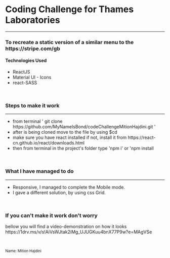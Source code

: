 <h1>Coding Challenge for Thames Laboratories</h1>
<hr />
<h3>To recreate a static version of a similar menu to the https://stripe.com/gb</h3>
<h4>Technologies Used</h4>
<ul>
  <li>ReactJS</li>
  <li>Material UI - Icons</li>
  <li>react-SASS</li>
</ul>
<br />
<h3>Steps to make it work</h3>
<hr />
<ul>
  <li>
    from terminal ' git clone https://github.com/MyNameIsBond/codeChallengeMitionHajdini.git '
  </li>
  <li>after is being cloned move to the file by using $cd</li>
  <li>make sure you have react installed if not, install it from https://react-cn.github.io/react/downloads.html</li>
  <li>then from terminal in the project's folder type 'npm i' or 'npm install</li>
</ul>
<br />
<h3>What I have managed to do</h3>
<hr />
<ul>
  <li>Responsive, I managed to complete the Mobile mode.</li>
  <li>
    I gave a different solution, by using css Grid. 
  </li>
</ul>
<br />

<h3>If you can't make it work don't worry</h3>
<p>bellow you will find a video-demonstration on how it looks
 https://1drv.ms/v/s!AiVsWJtak2iMg_UJUGKuu4bnX77P9w?e=MAgVSe
</p>
<br>

<small>Name: Mition Hajdini</small>
